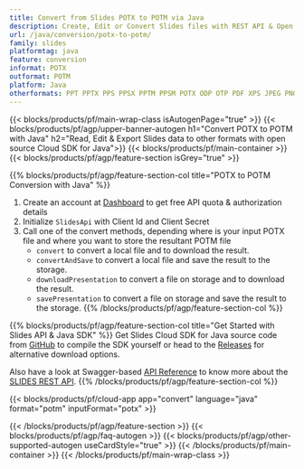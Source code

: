 ```yaml
---
title: Convert from Slides POTX to POTM via Java 
description: Create, Edit or Convert Slides files with REST API & Open Source Java SDK
url: /java/conversion/potx-to-potm/
family: slides
platformtag: java
feature: conversion
informat: POTX
outformat: POTM
platform: Java
otherformats: PPT PPTX PPS PPSX PPTM PPSM POTX ODP OTP PDF XPS JPEG PNG BMP TIFF SVG HTML SWF HTML5 GIF XAML MPEG4
---
```


{{< blocks/products/pf/main-wrap-class isAutogenPage="true" >}}
{{< blocks/products/pf/agp/upper-banner-autogen h1="Convert POTX to POTM with Java" h2="Read, Edit & Export Slides data to other formats with open source Cloud SDK for Java">}}
{{< blocks/products/pf/main-container >}}
{{< blocks/products/pf/agp/feature-section isGrey="true" >}}

{{% blocks/products/pf/agp/feature-section-col title="POTX to POTM Conversion with Java" %}}
1. Create an account at <a href="https://dashboard.aspose.cloud/">Dashboard</a> to get free API quota & authorization details
1. Initialize ```SlidesApi``` with Client Id and Client Secret
1. Call one of the convert methods, depending where is your input POTX file and where you want to store the resultant POTM file
    - ```convert``` to convert a local file and to download the result.
    - ```convertAndSave``` to convert a local file and save the result to the storage.
    - ```downloadPresentation``` to convert a file on storage and to download the result.
    - ```savePresentation``` to convert a file on storage and save the result to the storage.
{{% /blocks/products/pf/agp/feature-section-col %}}

{{% blocks/products/pf/agp/feature-section-col title="Get Started with Slides API & Java SDK" %}}
Get Slides Cloud SDK for Java source code from [GitHub](https://github.com/aspose-slides-cloud/aspose-slides-cloud-java) to compile the SDK yourself or head to the [Releases](https://releases.aspose.cloud/) for alternative download options. 

Also have a look at Swagger-based [API Reference](https://apireference.aspose.cloud/slides/) to know more about the [SLIDES REST API](https://products.aspose.cloud/slides/curl/).
{{% /blocks/products/pf/agp/feature-section-col %}}

{{< blocks/products/pf/cloud-app app="convert" language="java" format="potm" inputFormat="potx" >}}

{{< /blocks/products/pf/agp/feature-section >}}
{{< blocks/products/pf/agp/faq-autogen >}}
{{< blocks/products/pf/agp/other-supported-autogen useCardStyle="true" >}}
{{< /blocks/products/pf/main-container >}}
{{< /blocks/products/pf/main-wrap-class >}}